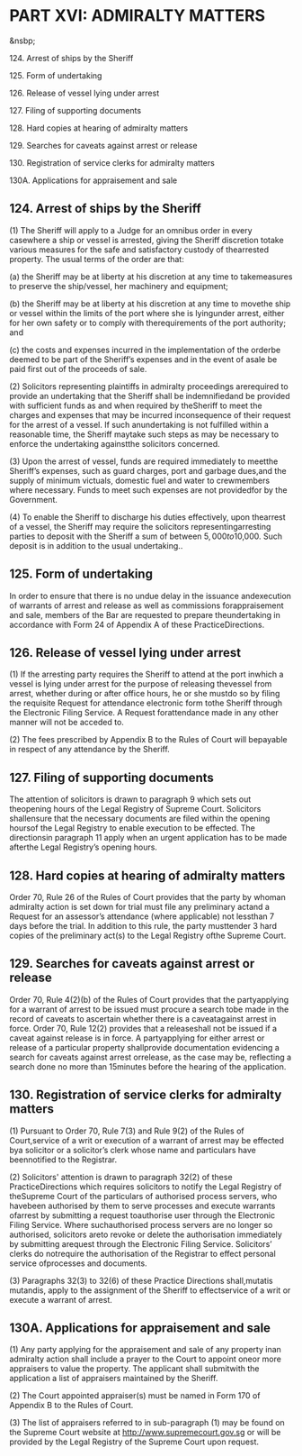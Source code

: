 # PART XVI: ADMIRALTY MATTERS
&nsbp;

124\. Arrest of ships by the Sheriff

125\. Form of undertaking

126\. Release of vessel lying under arrest

127\. Filing of supporting documents

128\. Hard copies at hearing of admiralty matters

129\. Searches for caveats against arrest or release

130\. Registration of service clerks for admiralty matters

130A. Applications for appraisement and sale

## 124\. Arrest of ships by the Sheriff

(1) The Sheriff will apply to a Judge for an omnibus order in every casewhere a ship or vessel is arrested, giving the Sheriff discretion totake various measures for the safe and satisfactory custody of thearrested property. The usual terms of the order are that:

(a) the Sheriff may be at liberty at his discretion at any time to takemeasures to preserve the ship/vessel, her machinery and equipment;

(b) the Sheriff may be at liberty at his discretion at any time to movethe ship or vessel within the limits of the port where she is lyingunder arrest, either for her own safety or to comply with therequirements of the port authority; and

(c) the costs and expenses incurred in the implementation of the orderbe deemed to be part of the Sheriff’s expenses and in the event of asale be paid first out of the proceeds of sale.

(2) Solicitors representing plaintiffs in admiralty proceedings arerequired to provide an undertaking that the Sheriff shall be indemnifiedand be provided with sufficient funds as and when required by theSheriff to meet the charges and expenses that may be incurred inconsequence of their request for the arrest of a vessel. If such anundertaking is not fulfilled within a reasonable time, the Sheriff maytake such steps as may be necessary to enforce the undertaking againstthe solicitors concerned.

(3) Upon the arrest of vessel, funds are required immediately to meetthe Sheriff’s expenses, such as guard charges, port and garbage dues,and the supply of minimum victuals, domestic fuel and water to crewmembers where necessary. Funds to meet such expenses are not providedfor by the Government.

(4) To enable the Sheriff to discharge his duties effectively, upon thearrest of a vessel, the Sheriff may require the solicitors representingarresting parties to deposit with the Sheriff a sum of between $5,000 to$10,000. Such deposit is in addition to the usual undertaking..

## 125\. Form of undertaking

In order to ensure that there is no undue delay in the issuance andexecution of warrants of arrest and release as well as commissions forappraisement and sale, members of the Bar are requested to prepare theundertaking in accordance with Form 24 of Appendix A of these PracticeDirections.

## 126\. Release of vessel lying under arrest

(1) If the arresting party requires the Sheriff to attend at the port inwhich a vessel is lying under arrest for the purpose of releasing thevessel from arrest, whether during or after office hours, he or she mustdo so by filing the requisite Request for attendance electronic form tothe Sheriff through the Electronic Filing Service. A Request forattendance made in any other manner will not be acceded to.

(2) The fees prescribed by Appendix B to the Rules of Court will bepayable in respect of any attendance by the Sheriff.

## 127\. Filing of supporting documents

The attention of solicitors is drawn to paragraph 9 which sets out theopening hours of the Legal Registry of Supreme Court. Solicitors shallensure that the necessary documents are filed within the opening hoursof the Legal Registry to enable execution to be effected. The directionsin paragraph 11 apply when an urgent application has to be made afterthe Legal Registry’s opening hours.

## 128. Hard copies at hearing of admiralty matters

Order 70, Rule 26 of the Rules of Court provides that the party by whoman admiralty action is set down for trial must file any preliminary actand a Request for an assessor’s attendance (where applicable) not lessthan 7 days before the trial. In addition to this rule, the party musttender 3 hard copies of the preliminary act(s) to the Legal Registry ofthe Supreme Court.

## 129. Searches for caveats against arrest or release

Order 70, Rule 4(2)(b) of the Rules of Court provides that the partyapplying for a warrant of arrest to be issued must procure a search tobe made in the record of caveats to ascertain whether there is a caveatagainst arrest in force. Order 70, Rule 12(2) provides that a releaseshall not be issued if a caveat against release is in force. A partyapplying for either arrest or release of a particular property shallprovide documentation evidencing a search for caveats against arrest orrelease, as the case may be, reflecting a search done no more than 15minutes before the hearing of the application.

## 130. Registration of service clerks for admiralty matters

(1) Pursuant to Order 70, Rule 7(3) and Rule 9(2) of the Rules of Court,service of a writ or execution of a warrant of arrest may be effected bya solicitor or a solicitor’s clerk whose name and particulars have beennotified to the Registrar.

(2) Solicitors' attention is drawn to paragraph 32(2) of these PracticeDirections which requires solicitors to notify the Legal Registry of theSupreme Court of the particulars of authorised process servers, who havebeen authorised by them to serve processes and execute warrants ofarrest by submitting a <span style="text-align: justify;">request toauthorise user through the Electronic Filing Service. Where suchauthorised process servers are no longer so authorised, solicitors areto revoke or delete the authorisation immediately by submitting arequest through the Electronic Filing Service. Solicitors’ clerks do notrequire the authorisation of the Registrar to effect personal service ofprocesses and documents.</span>

(3) Paragraphs 32(3) to 32(6) of these Practice Directions shall,mutatis mutandis, apply to the assignment of the Sheriff to effectservice of a writ or execute a warrant of arrest.

## 130A. Applications for appraisement and sale

(1) Any party applying for the appraisement and sale of any property inan admiralty action shall include a prayer to the Court to appoint oneor more appraisers to value the property.  The applicant shall submitwith the application a list of appraisers maintained by the Sheriff.

(2) The Court appointed appraiser(s) must be named in Form 170 of Appendix B to the Rules of Court.

(3) The list of appraisers referred to in sub-paragraph (1) may be found on the Supreme Court website at http://www.supremecourt.gov.sg or will be provided by the Legal Registry of the Supreme Court upon request.